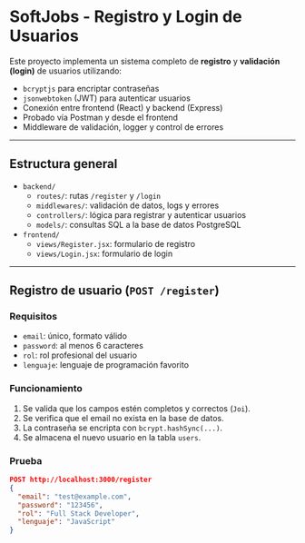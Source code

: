 # SoftJobs - Registro y Login de Usuarios

Este proyecto implementa un sistema completo de **registro** y **validación (login)** de usuarios utilizando:

-  `bcryptjs` para encriptar contraseñas
-  `jsonwebtoken` (JWT) para autenticar usuarios
-  Conexión entre frontend (React) y backend (Express)
-  Probado vía Postman y desde el frontend
-  Middleware de validación, logger y control de errores

---

## Estructura general

- `backend/`
  - `routes/`: rutas `/register` y `/login`
  - `middlewares/`: validación de datos, logs y errores
  - `controllers/`: lógica para registrar y autenticar usuarios
  - `models/`: consultas SQL a la base de datos PostgreSQL
- `frontend/`
  - `views/Register.jsx`: formulario de registro
  - `views/Login.jsx`: formulario de login

---

## Registro de usuario (`POST /register`)

### Requisitos

- `email`: único, formato válido
- `password`: al menos 6 caracteres
- `rol`: rol profesional del usuario
- `lenguaje`: lenguaje de programación favorito

### Funcionamiento

1. Se valida que los campos estén completos y correctos (`Joi`).
2. Se verifica que el email no exista en la base de datos.
3. La contraseña se encripta con `bcrypt.hashSync(...)`.
4. Se almacena el nuevo usuario en la tabla `users`.

### Prueba

```json
POST http://localhost:3000/register
{
  "email": "test@example.com",
  "password": "123456",
  "rol": "Full Stack Developer",
  "lenguaje": "JavaScript"
}
